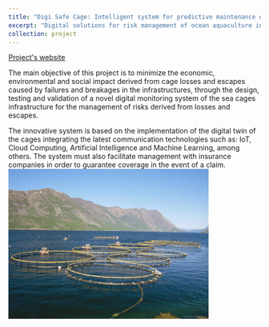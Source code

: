 ```yaml
---
title: "Digi Safe Cage: Intelligent system for predictive maintenance of offshore aquaculture farm moorings."
excerpt: "Digital solutions for risk management of ocean aquaculture infrastructures."
collection: project
---
```


[Project's website](https://digisafecage.eu/)

The main objective of this project is to minimize the economic, environmental and social impact derived from cage losses and escapes caused by failures and breakages in the infrastructures, through the design, testing and validation of a novel digital monitoring system of the sea cages infrastructure for the management of risks derived from losses and escapes.

The innovative system is based on the implementation of the digital twin of the cages integrating the latest communication technologies such as: IoT, Cloud Computing, Artificial Intelligence and Machine Learning, among others. The system must also facilitate management with insurance companies in order to guarantee coverage in the event of a claim.
<br/>
<img src='/images/digiSafeCage.jpg'>

